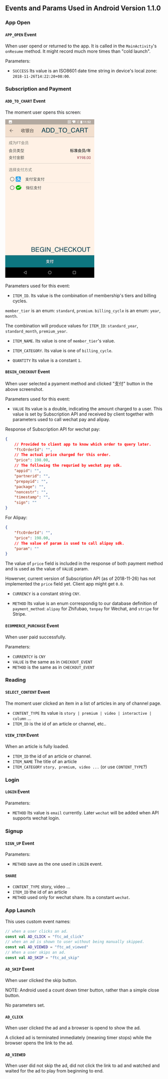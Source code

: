 ## Events and Params Used in Android Version 1.1.0

### App Open

#### `APP_OPEN` Event

When user opend or returned to the app. It is called in the `MainActivity`'s `onResume` method. It might record much more times than "cold launch".

Parameters:

* `SUCCESS` Its value is an ISO8601 date time string in device's local zone: `2018-11-26T14:22:20+08:00`.

### Subscription and Payment

#### `ADD_TO_CHART` Event

The moment user opens this screen:

![Payment Activity](payment.png)

Parameters used for this event:

* `ITEM_ID`. Its value is the combination of membership's tiers and billing cycles.

`member_tier` is an enum: `standard`, `premium`.
`billing_cycle` is an enum: `year`, `month`.

The combination will produce values for `ITEM_ID`: `standard_year`, `standard_month`, `premium_year`.

* `ITEM_NAME`. Its value is one of `member_tier`'s value.

* `ITEM_CATEGORY`. Its value is one of `billing_cycle`.

* `QUANTITY` Its value is a constant `1`.

#### `BEGIN_CHECKOUT` Event

When user selected a pyament method and clicked "支付" button in the above screenshot.

Parameters used for this event:

* `VALUE` Its value is a double, indicating the amount charged to a user. This value is set by Subscription API and received by client together with parameters used to call wechat pay and alipay.

Response of Subscription API for wechat pay:
```json
{
    // Provided to client app to know which order to query later.
    "ftcOrderId": "",
    // The actual price charged for this order.
    "price": 198.00,
    // The following the requried by wechat pay sdk.
    "appid": "",
    "partnerid": "",
    "prepayid": "",
    "package": "",
    "noncestr": "",
    "timestamp": "",
    "sign": ""
}
```

For Alipay:
```json
{
    "ftcOrderId": "",
    "price": 198.00,
    // The value of param is used to call alipay sdk.
    "param": ""
}
```

The value of `price` field is included in the response of both payment method and is used as the value of `VALUE` param.

Howerver, current version of Subscription API (as of 2018-11-26) has not implemented the `price` field yet. Client app might get `0.0`.

* `CURRENCY` is a constant string `CNY`.

* `METHOD` Its value is an enum correspondig to our database definition of `payment_method`: `alipay` for Zhifubao, `tenpay` for Wechat, and `stripe` for Stripe.

#### `ECOMMERCE_PURCHASE` Event

When user paid successfully.

Parameters:

* `CURRENTCY` is `CNY`
* `VALUE` is the same as in `CHECKOUT_EVENT`
* `METHOD` is the same as in `CHECKOUT_EVENT`

### Reading

#### `SELECT_CONTENT` Event

The moment user clicked an item in a list of articles in any of channel page.

* `CONTENT_TYPE` Its value is `story | premium | video | interactive | column` ...
* `ITEM_ID` is the id of an article or channel, etc..

#### `VIEW_ITEM` Event

When an article is fully loaded.

* `ITEM_ID` the id of an article or channel.
* `ITEM_NAME` The title of an article
* `ITEM_CATEGORY` `story, premium, video ...` (or use `CONTENT_TYPE`?)

### Login

#### `LOGIN` Event

Parameters:

* `METHOD` Its value is `email` currently. Later `wechat` will be added when API supports wechat login.

### Signup

#### `SIGN_UP` Event

Parameters:

* `METHOD` save as the one used in `LOGIN` event.

#### `SHARE`

* `CONTENT_TYPE` story, video ...
* `ITEM_ID` the id of an article
* `METHOD` used only for wechat share. Its a constant `wechat`.

### App Launch

This uses custom event names:
```kotlin
// when a user clicks an ad.
const val AD_CLICK = "ftc_ad_click"
// when an ad is shown to user without being manually skipped.
const val AD_VIEWED = "ftc_ad_viewed"
// When a user skips an ad.
const val AD_SKIP = "ftc_ad_skip"
```
#### `AD_SKIP` Event

When user clicked the skip button.

NOTE: Android used a count down timer button, rather than a simple close button.

No parameters set.

#### `AD_CLICK`

When user clicked the ad and a browser is opend to show the ad.

A clicked ad is terminated immediately (meaning timer stops) while the browser opens the link to the ad.

#### `AD_VIEWED`

When user did not skip the ad, did not click the link to ad and watched and waited for the ad to play from beginning to end.
